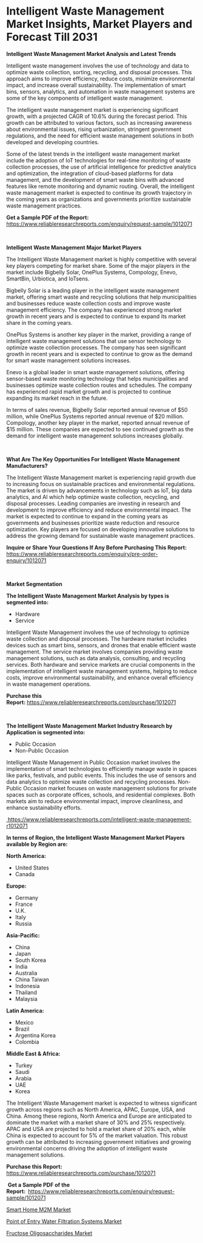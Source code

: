 <p><h1>Intelligent Waste Management Market Insights, Market Players and Forecast Till 2031</h1></p><p><strong>Intelligent Waste Management Market Analysis and Latest Trends</strong></p>
<p><p>Intelligent waste management involves the use of technology and data to optimize waste collection, sorting, recycling, and disposal processes. This approach aims to improve efficiency, reduce costs, minimize environmental impact, and increase overall sustainability. The implementation of smart bins, sensors, analytics, and automation in waste management systems are some of the key components of intelligent waste management.</p><p>The intelligent waste management market is experiencing significant growth, with a projected CAGR of 10.6% during the forecast period. This growth can be attributed to various factors, such as increasing awareness about environmental issues, rising urbanization, stringent government regulations, and the need for efficient waste management solutions in both developed and developing countries.</p><p>Some of the latest trends in the intelligent waste management market include the adoption of IoT technologies for real-time monitoring of waste collection processes, the use of artificial intelligence for predictive analytics and optimization, the integration of cloud-based platforms for data management, and the development of smart waste bins with advanced features like remote monitoring and dynamic routing. Overall, the intelligent waste management market is expected to continue its growth trajectory in the coming years as organizations and governments prioritize sustainable waste management practices.</p></p>
<p><strong>Get a Sample PDF of the Report:&nbsp;</strong> <a href="https://www.reliableresearchreports.com/enquiry/request-sample/1012071">https://www.reliableresearchreports.com/enquiry/request-sample/1012071</a></p>
<p>&nbsp;</p>
<p><strong>Intelligent Waste Management Major Market Players</strong></p>
<p><p>The Intelligent Waste Management market is highly competitive with several key players competing for market share. Some of the major players in the market include Bigbelly Solar, OnePlus Systems, Compology, Enevo, SmartBin, Urbiotica, and IoTsens.</p><p>Bigbelly Solar is a leading player in the intelligent waste management market, offering smart waste and recycling solutions that help municipalities and businesses reduce waste collection costs and improve waste management efficiency. The company has experienced strong market growth in recent years and is expected to continue to expand its market share in the coming years.</p><p>OnePlus Systems is another key player in the market, providing a range of intelligent waste management solutions that use sensor technology to optimize waste collection processes. The company has seen significant growth in recent years and is expected to continue to grow as the demand for smart waste management solutions increases.</p><p>Enevo is a global leader in smart waste management solutions, offering sensor-based waste monitoring technology that helps municipalities and businesses optimize waste collection routes and schedules. The company has experienced rapid market growth and is projected to continue expanding its market reach in the future.</p><p>In terms of sales revenue, Bigbelly Solar reported annual revenue of $50 million, while OnePlus Systems reported annual revenue of $20 million. Compology, another key player in the market, reported annual revenue of $15 million. These companies are expected to see continued growth as the demand for intelligent waste management solutions increases globally.</p></p>
<p>&nbsp;</p>
<p><strong>What Are The Key Opportunities For Intelligent Waste Management Manufacturers?</strong></p>
<p><p>The Intelligent Waste Management market is experiencing rapid growth due to increasing focus on sustainable practices and environmental regulations. The market is driven by advancements in technology such as IoT, big data analytics, and AI which help optimize waste collection, recycling, and disposal processes. Leading companies are investing in research and development to improve efficiency and reduce environmental impact. The market is expected to continue to expand in the coming years as governments and businesses prioritize waste reduction and resource optimization. Key players are focused on developing innovative solutions to address the growing demand for sustainable waste management practices.</p></p>
<p><strong>Inquire or Share Your Questions If Any Before Purchasing This Report:</strong> <a href="https://www.reliableresearchreports.com/enquiry/pre-order-enquiry/1012071">https://www.reliableresearchreports.com/enquiry/pre-order-enquiry/1012071</a></p>
<p>&nbsp;</p>
<p><strong>Market Segmentation</strong></p>
<p><strong>The Intelligent Waste Management Market Analysis by types is segmented into:</strong></p>
<p><ul><li>Hardware</li><li>Service</li></ul></p>
<p><p>Intelligent Waste Management involves the use of technology to optimize waste collection and disposal processes. The hardware market includes devices such as smart bins, sensors, and drones that enable efficient waste management. The service market involves companies providing waste management solutions, such as data analysis, consulting, and recycling services. Both hardware and service markets are crucial components in the implementation of intelligent waste management systems, helping to reduce costs, improve environmental sustainability, and enhance overall efficiency in waste management operations.</p></p>
<p><strong>Purchase this Report:&nbsp;</strong><a href="https://www.reliableresearchreports.com/purchase/1012071">https://www.reliableresearchreports.com/purchase/1012071</a></p>
<p>&nbsp;</p>
<p><strong>The Intelligent Waste Management Market Industry Research by Application is segmented into:</strong></p>
<p><ul><li>Public Occasion</li><li>Non-Public Occasion</li></ul></p>
<p><p>Intelligent Waste Management in Public Occasion market involves the implementation of smart technologies to efficiently manage waste in spaces like parks, festivals, and public events. This includes the use of sensors and data analytics to optimize waste collection and recycling processes. Non-Public Occasion market focuses on waste management solutions for private spaces such as corporate offices, schools, and residential complexes. Both markets aim to reduce environmental impact, improve cleanliness, and enhance sustainability efforts.</p></p>
<p><a href="https://www.reliableresearchreports.com/intelligent-waste-management-r1012071">&nbsp;https://www.reliableresearchreports.com/intelligent-waste-management-r1012071</a></p>
<p><strong>In terms of Region, the Intelligent Waste Management Market Players available by Region are:</strong></p>
<p>
    <p> <strong> North America: </strong>
        <ul>
            <li>United States</li>
            <li>Canada</li>
        </ul>
        </p> 
    <p> <strong> Europe: </strong>
        <ul>
            <li>Germany</li>
            <li>France</li>
            <li>U.K.</li>
            <li>Italy</li>
            <li>Russia</li>
        </ul>
        </p> 
    <p> <strong> Asia-Pacific: </strong>
        <ul>
            <li>China</li>
            <li>Japan</li>
            <li>South Korea</li>
            <li>India</li>
            <li>Australia</li>
            <li>China Taiwan</li>
            <li>Indonesia</li>
            <li>Thailand</li>
            <li>Malaysia</li>
        </ul>
        </p> 
    <p> <strong> Latin America: </strong>
        <ul>
            <li>Mexico</li>
            <li>Brazil</li>
            <li>Argentina Korea</li>
            <li>Colombia</li>
        </ul>
        </p> 
    <p> <strong> Middle East & Africa: </strong>
        <ul>
            <li>Turkey</li>
            <li>Saudi</li>
            <li>Arabia</li>
            <li>UAE</li>
            <li>Korea</li>
        </ul>
    </p>
    </p>
<p><p>The Intelligent Waste Management market is expected to witness significant growth across regions such as North America, APAC, Europe, USA, and China. Among these regions, North America and Europe are anticipated to dominate the market with a market share of 30% and 25% respectively. APAC and USA are projected to hold a market share of 20% each, while China is expected to account for 5% of the market valuation. This robust growth can be attributed to increasing government initiatives and growing environmental concerns driving the adoption of intelligent waste management solutions.</p></p>
<p><strong>Purchase this Report: </strong><a href="https://www.reliableresearchreports.com/purchase/1012071">https://www.reliableresearchreports.com/purchase/1012071</a></p>
<p>&nbsp;<strong>Get a Sample PDF of the Report:&nbsp;&nbsp;</strong><a href="https://www.reliableresearchreports.com/enquiry/request-sample/1012071">https://www.reliableresearchreports.com/enquiry/request-sample/1012071</a></p>
<p><strong></strong></p>
<p><p><a href="https://github.com/gracielawharr/Market-Research-Report-List-1/blob/main/smart-home-m2m-market.md">Smart Home M2M Market</a></p><p><a href="https://www.linkedin.com/pulse/point-entry-water-filtration-systems-market-trends-analysis-forecasted-b4q4e?trackingId=CV0BlpeXGj6IHrxMEpNcSw%3D%3D">Point of Entry Water Filtration Systems Market</a></p><p><a href="https://www.linkedin.com/pulse/fructose-oligosaccharides-market-research-report-its-history-wn4ce?trackingId=B95e5YbP2OmsK3e8tLoNQw%3D%3D">Fructose Oligosaccharides Market</a></p></p>